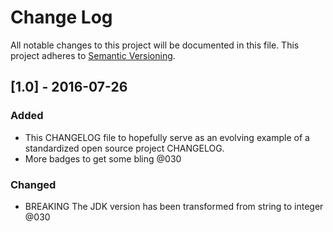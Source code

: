 # Change Log
All notable changes to this project will be documented in this file.
This project adheres to [Semantic Versioning](http://semver.org/).

## [1.0] - 2016-07-26
### Added
- This CHANGELOG file to hopefully serve as an evolving example of a standardized open source project CHANGELOG.
- More badges to get some bling @030

### Changed
- BREAKING The JDK version has been transformed from string to integer @030
